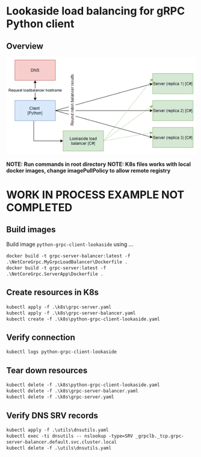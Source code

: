 # Lookaside load balancing for gRPC Python client

## Overview

![Overview](./overview.PNG)

__NOTE: Run commands in root directory__
__NOTE: K8s files works with local docker images, change imagePullPolicy to allow remote registry__

# WORK IN PROCESS EXAMPLE NOT COMPLETED

## Build images
Build image `python-grpc-client-lookaside` using ...
```
docker build -t grpc-server-balancer:latest -f .\NetCoreGrpc.MyGrpcLoadBalancer\Dockerfile .
docker build -t grpc-server:latest -f .\NetCoreGrpc.ServerApp\Dockerfile .
```

## Create resources in K8s
```
kubectl apply -f .\k8s\grpc-server.yaml
kubectl apply -f .\k8s\grpc-server-balancer.yaml
kubectl create -f .\k8s\python-grpc-client-lookaside.yaml
```

## Verify connection
```
kubectl logs python-grpc-client-lookaside
```

## Tear down resources
```
kubectl delete -f .\k8s\python-grpc-client-lookaside.yaml
kubectl delete -f .\k8s\grpc-server-balancer.yaml
kubectl delete -f .\k8s\grpc-server.yaml
```

## Verify DNS SRV records
```
kubectl apply -f .\utils\dnsutils.yaml
kubectl exec -ti dnsutils -- nslookup -type=SRV _grpclb._tcp.grpc-server-balancer.default.svc.cluster.local
kubectl delete -f .\utils\dnsutils.yaml
```
